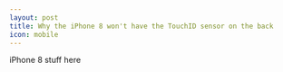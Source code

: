 ```yaml
---
layout: post
title: Why the iPhone 8 won't have the TouchID sensor on the back
icon: mobile
---
```


iPhone 8 stuff here
